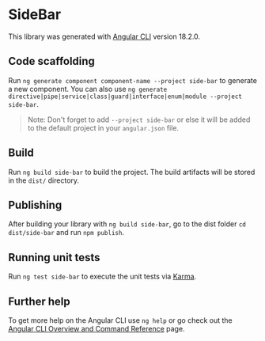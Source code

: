 # SideBar

This library was generated with [Angular CLI](https://github.com/angular/angular-cli) version 18.2.0.

## Code scaffolding

Run `ng generate component component-name --project side-bar` to generate a new component. You can also use `ng generate directive|pipe|service|class|guard|interface|enum|module --project side-bar`.
> Note: Don't forget to add `--project side-bar` or else it will be added to the default project in your `angular.json` file. 

## Build

Run `ng build side-bar` to build the project. The build artifacts will be stored in the `dist/` directory.

## Publishing

After building your library with `ng build side-bar`, go to the dist folder `cd dist/side-bar` and run `npm publish`.

## Running unit tests

Run `ng test side-bar` to execute the unit tests via [Karma](https://karma-runner.github.io).

## Further help

To get more help on the Angular CLI use `ng help` or go check out the [Angular CLI Overview and Command Reference](https://angular.dev/tools/cli) page.
